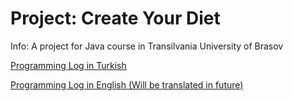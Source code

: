 # Project: Create Your Diet

Info: A project for Java course in Transilvania University of Brasov

[Programming Log in Turkish](./logFiles/logTR)

[Programming Log in English (Will be translated in future)](./logFiles/logEN)
